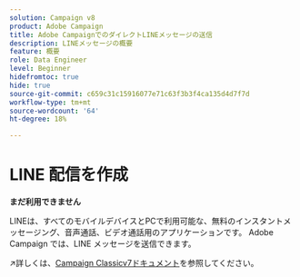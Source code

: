 ```yaml
---
solution: Campaign v8
product: Adobe Campaign
title: Adobe CampaignでのダイレクトLINEメッセージの送信
description: LINEメッセージの概要
feature: 概要
role: Data Engineer
level: Beginner
hidefromtoc: true
hide: true
source-git-commit: c659c31c15916077e71c63f3b3f4ca135d4d7f7d
workflow-type: tm+mt
source-wordcount: '64'
ht-degree: 18%

---
```


# LINE 配信を作成


**まだ利用できません**


LINEは、すべてのモバイルデバイスとPCで利用可能な、無料のインスタントメッセージング、音声通話、ビデオ通話用のアプリケーションです。 Adobe Campaign では、LINE メッセージを送信できます。

:arrow_upper_right:詳しくは、[Campaign Classicv7ドキュメント](https://experienceleague.adobe.com/docs/campaign-classic/using/sending-messages/line-channel.html)を参照してください。

